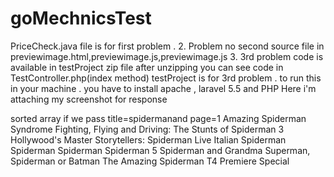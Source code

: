 # goMechnicsTest
PriceCheck.java file is for first problem .
2. Problem no second source file in previewimage.html,previewimage.js,previewimage.js
3. 3rd problem code is available in testProject zip file after unzipping you can see code in TestController.php(index method)
testProject is for 3rd problem . to run this in your machine .
you have to install apache , laravel 5.5 and PHP
Here i'm attaching my screenshot for response 

sorted array if we pass title=spidermanand page=1
Amazing Spiderman Syndrome
Fighting, Flying and Driving: The Stunts of Spiderman 3
Hollywood's Master Storytellers: Spiderman Live
Italian Spiderman
Spiderman
Spiderman
Spiderman 5
Spiderman and Grandma
Superman, Spiderman or Batman
The Amazing Spiderman T4 Premiere Special
